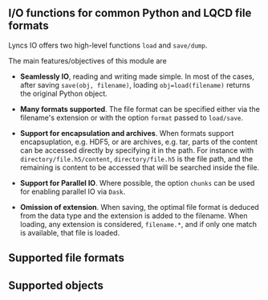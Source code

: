 ## I/O functions for common Python and LQCD file formats

Lyncs IO offers two high-level functions `load` and `save/dump`.

The main features/objectives of this module are

- **Seamlessly IO**, reading and writing made simple.
  In most of the cases, after saving `save(obj, filename)`,
  loading `obj=load(filename)` returns the original Python object. 

- **Many formats supported**. The file format can be specified either
  via the filename's extension or with the option `format` passed to
  `load/save`.

- **Support for encapsulation and archives**. When formats support
  encapsuplation, e.g. HDF5, or are archives, e.g. tar, parts of the
  content can be accessed directly by specifying it in the path.
  For instance with `directory/file.h5/content`, `directory/file.h5`
  is the file path, and the remaining is content to be accessed that
  will be searched inside the file.

- **Support for Parallel IO**. Where possible, the option `chunks`
  can be used for enabling parallel IO via `Dask`.

- **Omission of extension**. When saving, the optimal file format is
  deduced from the data type and the extension is added to the filename.
  When loading, any extension is considered, `filename.*`, and if only
  one match is available, that file is loaded.

## Supported file formats

## Supported objects